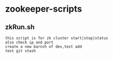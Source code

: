 # zookeeper-scripts
## zkRun.sh
	this script is for zk cluster start|stop|status
    also check ip and port
	create a new barnch of dev,test add
	test git stash
